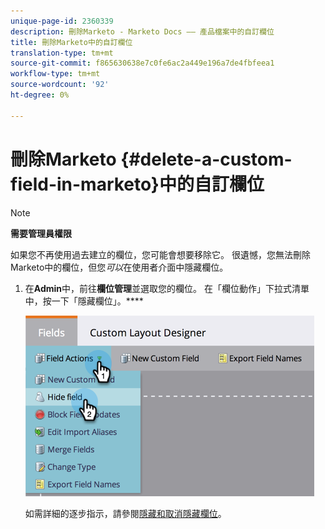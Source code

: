 ```yaml
---
unique-page-id: 2360339
description: 刪除Marketo - Marketo Docs —— 產品檔案中的自訂欄位
title: 刪除Marketo中的自訂欄位
translation-type: tm+mt
source-git-commit: f865630638e7c0fe6ac2a449e196a7de4fbfeea1
workflow-type: tm+mt
source-wordcount: '92'
ht-degree: 0%

---
```



# 刪除Marketo {#delete-a-custom-field-in-marketo}中的自訂欄位

>[!NOTE]
>
>**需要管理員權限**

如果您不再使用過去建立的欄位，您可能會想要移除它。 很遺憾，您無法刪除Marketo中的欄位，但您&#x200B;_可以_&#x200B;在使用者介面中隱藏欄位。

1. 在&#x200B;**Admin**&#x200B;中，前往&#x200B;**欄位管理**&#x200B;並選取您的欄位。 在「欄位動作」下拉式清單中，按一下「隱藏欄位」。****

   ![](assets/image2014-9-19-9-3a49-3a10.png)

   如需詳細的逐步指示，請參閱[隱藏和取消隱藏欄位](/help/marketo/product-docs/administration/field-management/hide-and-unhide-a-field.md)。

